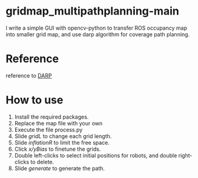 # gridmap_multipathplanning-main
I write a simple GUI with opencv-python to transfer ROS occupancy map into smaller grid map, and use darp algorithm for coverage path planning.

# Reference
reference to [DARP](https://github.com/alice-st/DARP)

# How to use
1. Install the required packages.
2. Replace the map file with your own
3. Execute the file process.py
4. Slide *gridL* to change each grid length.
5. Slide *inflationR* to limit the free space.
6. Click *x/yBias* to finetune the grids.
6. Double left-clicks to select initial positions for robots, and double right-clicks to delete.
7. Slide *generate* to generate the path.
